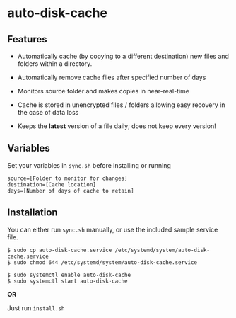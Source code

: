 # auto-disk-cache

## Features
- Automatically cache (by copying to a different destination) new files and folders within a directory.

- Automatically remove cache files after specified number of days

- Monitors source folder and makes copies in near-real-time

- Cache is stored in unencrypted files / folders allowing easy recovery in the case of data loss

- Keeps the **latest** version of a file daily; does not keep every version!

## Variables
Set your variables in `sync.sh` before installing or running

```
source=[Folder to monitor for changes]
destination=[Cache location]
days=[Number of days of cache to retain]
```

## Installation
You can either run `sync.sh` manually, or use the included sample service file.

```
$ sudo cp auto-disk-cache.service /etc/systemd/system/auto-disk-cache.service
$ sudo chmod 644 /etc/systemd/system/auto-disk-cache.service

$ sudo systemctl enable auto-disk-cache
$ sudo systemctl start auto-disk-cache
```

**OR**

Just run `install.sh`